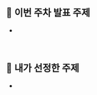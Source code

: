 ## 📣 이번 주차 발표 주제
<!-- 이번 주차 발표 주제를 적어주세요. -->
- 
<br>

## 📝 내가 선정한 주제
<!-- 내가 선정한 주제를 적어주세요. -->
- 
